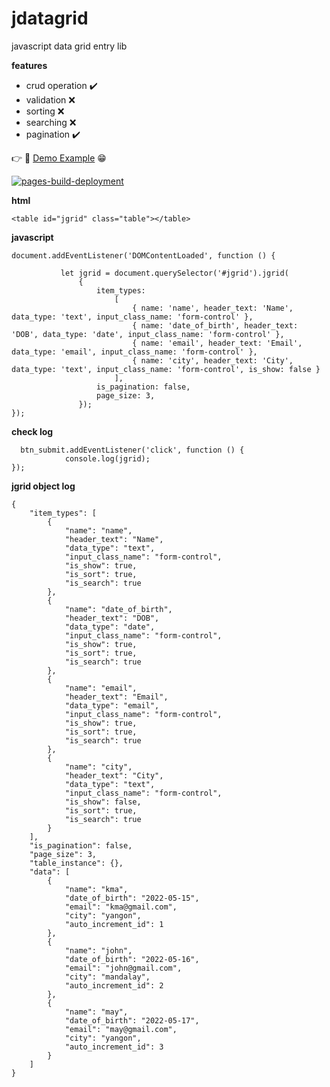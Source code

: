 # jdatagrid
javascript data grid entry lib

**features**
 - crud operation :heavy_check_mark:
 - validation :x:
 - sorting :x:
 - searching :x:
 - pagination :heavy_check_mark:
 
:point_right: :link: [Demo Example](https://kyawmyoaung-dev.github.io/jdatagrid/) :grin:
 
[![pages-build-deployment](https://github.com/kyawmyoaung-dev/jgrid/actions/workflows/pages/pages-build-deployment/badge.svg?branch=main)](https://github.com/kyawmyoaung-dev/jgrid/actions/workflows/pages/pages-build-deployment)

**html**
```
<table id="jgrid" class="table"></table>
```
 **javascript**
 ```
document.addEventListener('DOMContentLoaded', function () {

            let jgrid = document.querySelector('#jgrid').jgrid(
                {
                    item_types:
                        [
                            { name: 'name', header_text: 'Name', data_type: 'text', input_class_name: 'form-control' },
                            { name: 'date_of_birth', header_text: 'DOB', data_type: 'date', input_class_name: 'form-control' },
                            { name: 'email', header_text: 'Email', data_type: 'email', input_class_name: 'form-control' },
                            { name: 'city', header_text: 'City', data_type: 'text', input_class_name: 'form-control', is_show: false }
                        ],
                    is_pagination: false,
                    page_size: 3,
                });
 });
 ```
 **check log**
```
  btn_submit.addEventListener('click', function () {
            console.log(jgrid);
});
```

 **jgrid object log**

```
{
    "item_types": [
        {
            "name": "name",
            "header_text": "Name",
            "data_type": "text",
            "input_class_name": "form-control",
            "is_show": true,
            "is_sort": true,
            "is_search": true
        },
        {
            "name": "date_of_birth",
            "header_text": "DOB",
            "data_type": "date",
            "input_class_name": "form-control",
            "is_show": true,
            "is_sort": true,
            "is_search": true
        },
        {
            "name": "email",
            "header_text": "Email",
            "data_type": "email",
            "input_class_name": "form-control",
            "is_show": true,
            "is_sort": true,
            "is_search": true
        },
        {
            "name": "city",
            "header_text": "City",
            "data_type": "text",
            "input_class_name": "form-control",
            "is_show": false,
            "is_sort": true,
            "is_search": true
        }
    ],
    "is_pagination": false,
    "page_size": 3,
    "table_instance": {},
    "data": [
        {
            "name": "kma",
            "date_of_birth": "2022-05-15",
            "email": "kma@gmail.com",
            "city": "yangon",
            "auto_increment_id": 1
        },
        {
            "name": "john",
            "date_of_birth": "2022-05-16",
            "email": "john@gmail.com",
            "city": "mandalay",
            "auto_increment_id": 2
        },
        {
            "name": "may",
            "date_of_birth": "2022-05-17",
            "email": "may@gmail.com",
            "city": "yangon",
            "auto_increment_id": 3
        }
    ]
}
```
